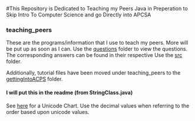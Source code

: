 #This Repository is Dedicated to Teaching my Peers Java in Preperation to Skip Intro To Computer Science and go Directly into APCSA

### teaching_peers
These are the programs/information that I use to teach my peers. More will be put up as soon as I can.
Use the [questions](https://github.com/mv5903/teaching_peers/tree/master/questions) folder to view the questions. The corresponding answers can be found in their respective
Use the [src](https://github.com/mv5903/teaching_peers/tree/master/src) folder.

Additionally, tutorial files have been moved under teaching_peers to the [gettingIntoACPS](https://github.com/mv5903/teaching_peers/tree/master/src/gettingIntoAPCS) folder.

#### I will put this in the readme (from StringClass.java)
See [here](https://www.ssec.wisc.edu/~tomw/java/unicode.html) for a Unicode Chart.
Use the decimal values when referring to the order based upon unicode values.

